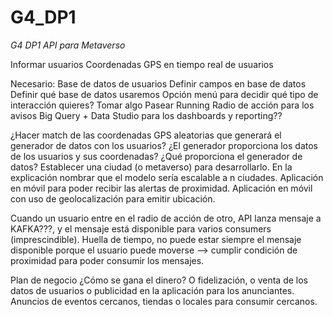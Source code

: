 # G4_DP1
*G4 DP1 API para Metaverso*

Informar usuarios
Coordenadas GPS en tiempo real de usuarios

Necesario:
Base de datos de usuarios
Definir campos en base de datos
Definir qué base de datos usaremos
Opción menú para decidir qué tipo de interacción quieres?
Tomar algo
Pasear
Running
Radio de acción para los avisos
Big Query + Data Studio para los dashboards y reporting??

¿Hacer match de las coordenadas GPS aleatorias que generará el generador de datos con los usuarios?
¿El generador proporciona los datos de los usuarios y sus coordenadas? ¿Qué proporciona el generador de datos?
Establecer una ciudad (o metaverso) para desarrollarlo. En la explicación nombrar que el modelo sería escalable a n ciudades.
Aplicación en móvil para poder recibir las alertas de proximidad.
Aplicación en móvil con uso de geolocalización para emitir ubicación.

Cuando un usuario entre en el radio de acción de otro, API lanza mensaje a KAFKA???, y el mensaje está disponible para varios consumers (imprescindible). Huella de tiempo, no puede estar siempre el mensaje disponible porque el usuario puede moverse --> cumplir condición de proximidad para poder consumir los mensajes.

Plan de negocio
¿Cómo se gana el dinero? O fidelización, o venta de los datos de usuarios o publicidad en la aplicación para los anunciantes. Anuncios de eventos cercanos, tiendas o locales para consumir cercanos.

